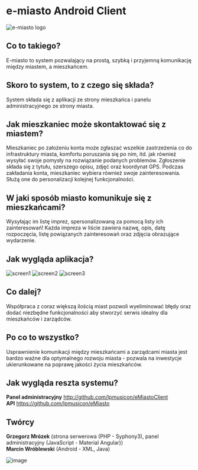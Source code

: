 # e-miasto Android Client

![e-miasto logo](https://raw.githubusercontent.com/wrbl606/e-miasto-android-app/master/1200x400.png)

## Co to takiego?
E-miasto to system pozwalający na prostą, szybką i przyjemną komunikację między miastem, a mieszkańcem.

## Skoro to system, to z czego się składa?
System składa się z aplikacji ze strony mieszkańca i panelu administracyjnego ze strony miasta.

## Jak mieszkaniec może skontaktować się z miastem?
Mieszkaniec po założeniu konta może zgłaszać wszelkie zastrzeżenia co do infrastruktury miasta, komfortu poruszania się po nim, itd. jak również wysyłać swoje pomysły na rozwiązanie podanych problemów. Zgłoszenie składa się z tytułu, szerszego opisu, zdjęć oraz koordynat GPS.
Podczas zakładania konta, mieszkaniec wybiera również swoje zainteresowania. Służą one do personalizacji kolejnej funkcjonalności.

## W jaki sposób miasto komunikuje się z mieszkańcami?
Wysyłając im listę imprez, spersonalizowaną za pomocą listy ich zainteresowań!
Każda impreza w liście zawiera nazwę, opis, datę rozpoczęcia, listę powiązanych zainteresowań oraz zdjęcia obrazujące wydarzenie.

## Jak wygląda aplikacja?
![screen1](https://raw.githubusercontent.com/wrbl606/e-miasto-android-app/master/device-2016-10-15-223151.png)
![screen2](https://raw.githubusercontent.com/wrbl606/e-miasto-android-app/master/device-2016-10-15-224437.png)
![screen3](https://raw.githubusercontent.com/wrbl606/e-miasto-android-app/master/device-2016-10-17-172807.png)

## Co dalej?
Współpraca z coraz większą ilością miast pozwoli wyeliminować błędy oraz dodać niezbędne funkcjonalności aby stworzyć serwis idealny dla mieszkańców i zarządców.

## Po co to wszystko?
Usprawnienie komunikacji między mieszkańcami a zarządcami miasta jest bardzo ważne dla optymalnego rozwoju miasta - pozwala na inwestycje ukierunkowane na poprawę jakości życia mieszkańców.

## Jak wygląda reszta systemu? 
**Panel administracyjny** http://github.com/lpmusicon/eMiastoClient <br />
**API** https://github.com/lpmusicon/eMiasto

## Twórcy
**Grzegorz Mrózek** (strona serwerowa (PHP - Syphony3), panel administracyjny (JavaScript - Material Angular)) <br />
**Marcin Wróblewski** (Android - XML, Java)

![image](https://raw.githubusercontent.com/wrbl606/e-miasto-android-app/master/sudo%20rm%20-rf%20.png)
